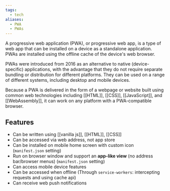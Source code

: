 ```yaml
---
tags:
  - tech
aliases:
  - PWA
  - PWAs
---
```

A progressive web application (PWA), or progressive web app, is a type of web app that can be installed on a device as a standalone application.
PWAs are installed using the offline cache of the device's web browser.

PWAs were introduced from 2016 as an alternative to native (device-specific) applications, with the advantage that they do not require separate bundling or distribution for different platforms.
They can be used on a range of different systems, including desktop and mobile devices.

Because a PWA is delivered in the form of a webpage or website built using common web technologies including [[HTML]], [[CSS]], [[JavaScript]], and [[WebAssembly]], it can work on any platform with a PWA-compatible browser.

## Features

- Can be written using [[vanilla js]], [[HTML]], [[CSS]]
- Can be accessed via web address, not app store
- Can be installed on mobile home screen with custom icon (`manifest.json` setting)
- Run on browser window and support an **app-like view** (no address bar/browser menus) (`manifest.json` setting)
- Can access mobile device features
- Can be accessed when offline (Through `service-workers`: intercepting requests and using cache api)
- Can receive web push notifications